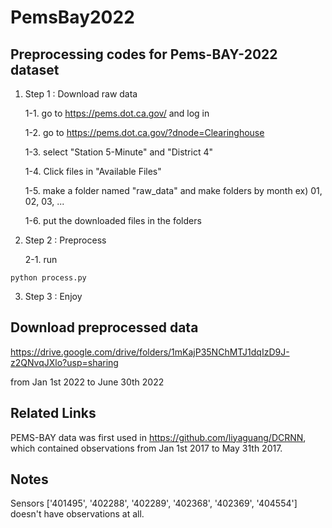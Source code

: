 # PemsBay2022

## Preprocessing codes for Pems-BAY-2022 dataset

1. Step 1 : Download raw data

    1-1. go to https://pems.dot.ca.gov/ and log in
  
    1-2. go to https://pems.dot.ca.gov/?dnode=Clearinghouse
  
    1-3. select "Station 5-Minute" and "District 4"
  
    1-4. Click files in "Available Files"
  
    1-5. make a folder named "raw_data" and make folders by month ex) 01, 02, 03, ...
    
    1-6. put the downloaded files in the folders
  
2. Step 2 : Preprocess

    2-1. run 
  ```
  python process.py
  ```
  
3. Step 3 : Enjoy


## Download preprocessed data

https://drive.google.com/drive/folders/1mKajP35NChMTJ1dqIzD9J-z2QNvqJXlo?usp=sharing

from Jan 1st 2022 to June 30th 2022

## Related Links
PEMS-BAY data was first used in https://github.com/liyaguang/DCRNN, which contained observations from Jan 1st 2017 to May 31th 2017.


## Notes
Sensors ['401495', '402288', '402289', '402368', '402369', '404554'] doesn't have observations at all.
